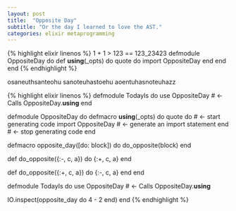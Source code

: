 ```yaml
---
layout: post
title:  "Opposite Day"
subtitle: "Or the day I learned to love the AST."
categories: elixir metaprogramming
---
```

{% highlight elixir linenos %}
1 + 1 > 123 == 123_23423
defmodule OppositeDay do
  def __using__(_opts) do
    quote do
      import OppositeDay
    end
  end
end
{% endhighlight %}

osaneuthsanteohu sanoteuhastoehu
aoentuhasnoteuhazz

{% highlight elixir linenos %}
defmodule TodayIs do
  use OppositeDay    # <- Calls OppositeDay.__using__
end

defmodule OppositeDay do
  defmacro __using__(_opts) do
    quote do               # <- start generating code
      import OppositeDay   # <- generate an import statement
    end                    # <- stop generating code
  end

  defmacro opposite_day([do: block]) do
    do_opposite(block)
  end

  def do_opposite({:-, c, a}) do
    {:+, c, a}
  end

  def do_opposite({:+, c, a}) do
    {:-, c, a}
  end
end

defmodule TodayIs do
  use OppositeDay    # <- Calls OppositeDay.__using__

  IO.inspect(opposite_day do
    4 - 2
  end)
end
{% endhighlight %}

